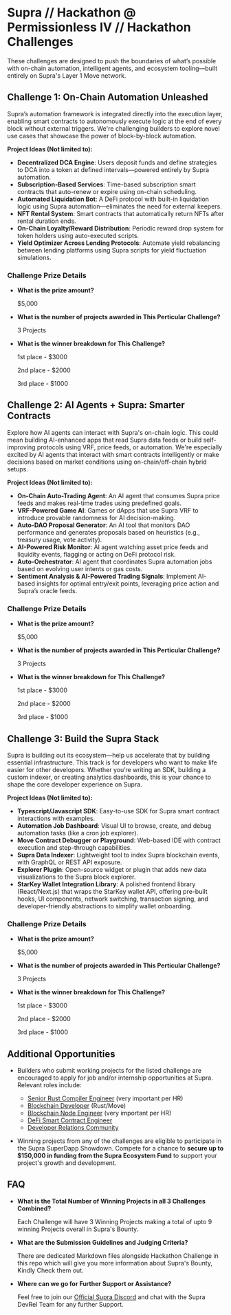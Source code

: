 # Supra // Hackathon @ Permissionless IV // Hackathon Challenges

These challenges are designed to push the boundaries of what’s possible with on-chain automation, intelligent agents, and ecosystem tooling—built entirely on Supra's Layer 1 Move network.

## Challenge 1: On-Chain Automation Unleashed

Supra’s automation framework is integrated directly into the execution layer, enabling smart contracts to autonomously execute logic at the end of every block without external triggers. We're challenging builders to explore novel use cases that showcase the power of block-by-block automation.

**Project Ideas (Not limited to):**
- **Decentralized DCA Engine**: Users deposit funds and define strategies to DCA into a token at defined intervals—powered entirely by Supra automation.
- **Subscription-Based Services**: Time-based subscription smart contracts that auto-renew or expire using on-chain scheduling.
- **Automated Liquidation Bot**: A DeFi protocol with built-in liquidation logic using Supra automation—eliminates the need for external keepers.
- **NFT Rental System**: Smart contracts that automatically return NFTs after rental duration ends.
- **On-Chain Loyalty/Reward Distribution**: Periodic reward drop system for token holders using auto-executed scripts.
- **Yield Optimizer Across Lending Protocols**: Automate yield rebalancing between lending platforms using Supra scripts for yield fluctuation simulations.

### Challenge Prize Details

- **What is the prize amount?**

  $5,000

- **What is the number of projects awarded in This Perticular Challenge?**

  3 Projects

- **What is the winner breakdown for This Challenge?**

  1st place - $3000

  2nd place - $2000

  3rd place - $1000

## Challenge 2: AI Agents + Supra: Smarter Contracts

Explore how AI agents can interact with Supra's on-chain logic. This could mean building AI-enhanced apps that read Supra data feeds or build self-improving protocols using VRF, price feeds, or automation. We're especially excited by AI agents that interact with smart contracts intelligently or make decisions based on market conditions using on-chain/off-chain hybrid setups.

**Project Ideas (Not limited to):**
- **On-Chain Auto-Trading Agent**: An AI agent that consumes Supra price feeds and makes real-time trades using predefined goals.
- **VRF-Powered Game AI**: Games or dApps that use Supra VRF to introduce provable randomness for AI decision-making.
- **Auto-DAO Proposal Generator**: An AI tool that monitors DAO performance and generates proposals based on heuristics (e.g., treasury usage, vote activity).
- **AI-Powered Risk Monitor**: AI agent watching asset price feeds and liquidity events, flagging or acting on DeFi protocol risk.
- **Auto-Orchestrator**: AI agent that coordinates Supra automation jobs based on evolving user intents or gas costs.
- **Sentiment Analysis & AI-Powered Trading Signals**: Implement AI-based insights for optimal entry/exit points, leveraging price action and Supra’s oracle feeds.

### Challenge Prize Details

- **What is the prize amount?**

  $5,000

- **What is the number of projects awarded in This Perticular Challenge?**

  3 Projects

- **What is the winner breakdown for This Challenge?**

  1st place - $3000

  2nd place - $2000

  3rd place - $1000

## Challenge 3: Build the Supra Stack

Supra is building out its ecosystem—help us accelerate that by building essential infrastructure. This track is for developers who want to make life easier for other developers. Whether you’re writing an SDK, building a custom indexer, or creating analytics dashboards, this is your chance to shape the core developer experience on Supra.

**Project Ideas (Not limited to):**
- **Typescript/Javascript SDK**: Easy-to-use SDK for Supra smart contract interactions with examples.
- **Automation Job Dashboard**: Visual UI to browse, create, and debug automation tasks (like a cron job explorer).
- **Move Contract Debugger or Playground**: Web-based IDE with contract execution and step-through capabilities.
- **Supra Data Indexer**: Lightweight tool to index Supra blockchain events, with GraphQL or REST API exposure.
- **Explorer Plugin**: Open-source widget or plugin that adds new data visualizations to the Supra block explorer.
- **StarKey Wallet Integration Library**: A polished frontend library (React/Next.js) that wraps the StarKey wallet API, offering pre-built hooks, UI components, network switching, transaction signing, and developer-friendly abstractions to simplify wallet onboarding.

### Challenge Prize Details

- **What is the prize amount?**

  $5,000

- **What is the number of projects awarded in This Perticular Challenge?**

  3 Projects

- **What is the winner breakdown for This Challenge?**

  1st place - $3000

  2nd place - $2000

  3rd place - $1000

## Additional Opportunities

- Builders who submit working projects for the listed challenge are encouraged to apply for job and/or internship opportunities at Supra. Relevant roles include:
  - [Senior Rust Compiler Engineer](https://supra.com/careers/5537974004/) (very important per HR)
  - [Blockchain Developer](https://supra.com/careers/4237586004/) (Rust/Move)
  - [Blockchain Node Engineer](https://supra.com/careers/5542681004/) (very important per HR)
  - [DeFi Smart Contract Engineer](https://supra.com/careers/5165232004/)
  - [Developer Relations Community](https://supra.com/careers/5399916004/)

- Winning projects from any of the challenges are eligible to participate in the Supra SuperDapp Showdown. Compete for a chance to **secure up to $150,000 in funding from the Supra Ecosystem Fund** to support your project's growth and development.

## FAQ

- **What is the Total Number of Winning Projects in all 3 Challenges Combined?**

  Each Challenge will have 3 Winning Projects making a total of upto 9 winning Projects overall in Supra's Bounty.

- **What are the Submission Guidelines and Judging Criteria?**

  There are dedicated Markdown files alongside Hackathon Challenge in this repo which will give you more information about Supra's Bounty, Kindly Check them out.

- **Where can we go for Further Support or Assistance?**

  Feel free to join our [Official Supra Discord](https://discord.gg/supralabs) and chat with the Supra DevRel Team for any further Support.
